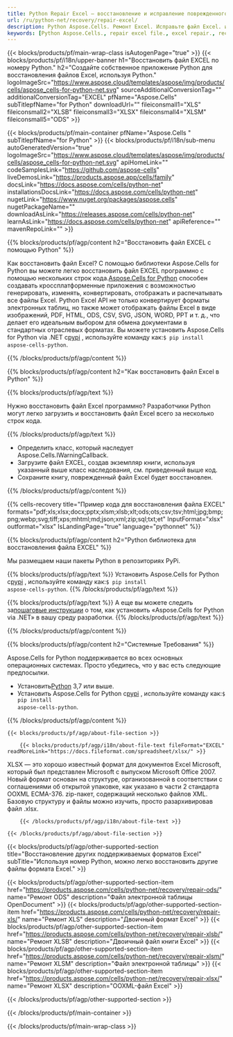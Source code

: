 ```yaml
---
title: Python Repair Excel — восстановление и исправление поврежденного файла Excel
url: /ru/python-net/recovery/repair-excel/ 
description: Python Aspose.Cells. Ремонт Excel. Исправьте файл Excel. инструмент восстановления Excel. превосходить коррупцию. Восстановить данные Excel. восстановление файлов Excel. Восстановить поврежденный файл Excel.
keywords: [Python Aspose.Cells., repair excel file., excel repair., recover corrupted excel file., repair corrupted excel., recover excel., fix excel file., excel corruption., restore excel data., excel file recovery., recover corrupted excel file.]
---
```

{{< blocks/products/pf/main-wrap-class isAutogenPage="true" >}}
{{< blocks/products/pf/i18n/upper-banner h1="Восстановить файл EXCEL по номеру Python." h2="Создайте собственное приложение Python для восстановления файлов Excel, используя Python." logoImageSrc="https://www.aspose.cloud/templates/aspose/img/products/cells/aspose_cells-for-python-net.svg" sourceAdditionalConversionTag="" additionalConversionTag="EXCEL" pfName="Aspose.Cells" subTitlepfName="for Python" downloadUrl="" fileiconsmall1="XLS" fileiconsmall2="XLSB" fileiconsmall3="XLSX" fileiconsmall4="XLSM" fileiconsmall5="ODS" >}}

{{< blocks/products/pf/main-container pfName="Aspose.Cells " subTitlepfName="for Python" >}}
{{< blocks/products/pf/i18n/sub-menu autoGeneratedVersion="true" logoImageSrc="https://www.aspose.cloud/templates/aspose/img/products/cells/aspose_cells-for-python-net.svg" apiHomeLink="" codeSamplesLink="https://github.com/aspose-cells" liveDemosLink="https://products.aspose.app/cells/family" docsLink="https://docs.aspose.com/cells/python-net" installationsDocsLink="https://docs.aspose.com/cells/python-net" nugetLink="https://www.nuget.org/packages/aspose.cells" nugetPackageName="" downloadAsLink="https://releases.aspose.com/cells/python-net" learnAsLink="https://docs.aspose.com/cells/python-net" apiReference="" mavenRepoLink="" >}}

{{% blocks/products/pf/agp/content h2="Восстановить файл EXCEL с помощью Python" %}}

 Как восстановить файл Excel? С помощью библиотеки Aspose.Cells for Python вы можете легко восстановить файл EXCEL программно с помощью нескольких строк кода.[Aspose.Cells for Python](https://products.aspose.com/cells/python-net) способен создавать кроссплатформенные приложения с возможностью генерировать, изменять, конвертировать, отображать и распечатывать все файлы Excel. Python Excel API не только конвертирует форматы электронных таблиц, но также может отображать файлы Excel в виде изображений, PDF, HTML, ODS, CSV, SVG, JSON, WORD, PPT и т. д., что делает его идеальным выбором для обмена документами в стандартных отраслевых форматах. Вы можете установить Aspose.Cells for Python via .NET с<a href="https://pypi.org/project/aspose-cells-python/">pypi</a> , используйте команду как:<code>$ pip install aspose-cells-python</code>.


{{% /blocks/products/pf/agp/content %}}


{{% blocks/products/pf/agp/content h2="Как восстановить файл Excel в Python" %}}

{{% blocks/products/pf/agp/text %}}

Нужно восстановить файл Excel программно? Разработчики Python могут легко загрузить и восстановить файл Excel всего за несколько строк кода.

{{% /blocks/products/pf/agp/text %}}

+ Определить класс, который наследует Aspose.Cells.IWarningCallback.
+ Загрузите файл EXCEL, создав экземпляр книги, используя указанный выше класс наследования, см. приведенный выше код.
+ Сохраните книгу, поврежденный файл Excel будет восстановлен.

{{% /blocks/products/pf/agp/content %}}

{{% cells-recovery title="Пример кода для восстановления файла EXCEL" formats="pdf;xls;xlsx;docx;pptx;xlsm;xlsb;xlt;ods;ots;csv;tsv;html;jpg;bmp;png;webp;svg;tiff;xps;mhtml;md;json;xml;zip;sql;txt;et" InputFormat="xlsx" outformat="xlsx" IsLandingPage="true" language="pythonnet" %}}    
    
{{% blocks/products/pf/agp/content h2="Python библиотека для восстановления файла EXCEL" %}}

Мы размещаем наши пакеты Python в репозиториях PyPi.

{{% blocks/products/pf/agp/text %}}
 Установить Aspose.Cells for Python с<a href="https://pypi.org/project/aspose-cells-python/">pypi</a> , используйте команду как:<code>$ pip install aspose-cells-python</code>.
{{% /blocks/products/pf/agp/text %}}

{{% blocks/products/pf/agp/text %}}
 А еще вы можете следить за[пошаговые инструкции](https://docs.aspose.com/cells/python-net/getting-started/) о том, как установить «Aspose.Cells for Python via .NET» в вашу среду разработки.
{{% /blocks/products/pf/agp/text %}}


{{% /blocks/products/pf/agp/content %}}

{{% blocks/products/pf/agp/content h2="Системные Требования" %}}

 Aspose.Cells for Python поддерживается во всех основных операционных системах. Просто убедитесь, что у вас есть следующие предпосылки.
 
-  Установить[Python](https://www.python.org/downloads/) 3,7 или выше.
-  Установить Aspose.Cells for Python с<a href="https://pypi.org/project/aspose-cells-python/">pypi</a> , используйте команду как:<code>$ pip install aspose-cells-python</code>.


{{% /blocks/products/pf/agp/content %}}

<!-- aboutfile Starts -->

    {{< blocks/products/pf/agp/about-file-section >}}

        {{< blocks/products/pf/agp/i18n/about-file-text fileFormat="EXCEL" readMoreLink="https://docs.fileformat.com/spreadsheet/xlsx/" >}}
XLSX — это хорошо известный формат для документов Excel Microsoft, который был представлен Microsoft с выпуском Microsoft Office 2007. Новый формат основан на структуре, организованной в соответствии с соглашениями об открытой упаковке, как указано в части 2 стандарта OOXML ECMA-376. zip-пакет, содержащий несколько файлов XML. Базовую структуру и файлы можно изучить, просто разархивировав файл .xlsx.

        {{< /blocks/products/pf/agp/i18n/about-file-text >}}

    {{< /blocks/products/pf/agp/about-file-section >}}

<!-- aboutfile Ends -->

{{< blocks/products/pf/agp/other-supported-section title="Восстановление других поддерживаемых форматов Excel" subTitle="Используя номер Python, можно легко восстановить другие файлы формата Excel." >}}

{{< blocks/products/pf/agp/other-supported-section-item href="https://products.aspose.com/cells/python-net/recovery/repair-ods/" name="Ремонт ODS" description="Файл электронной таблицы OpenDocument" >}}
{{< blocks/products/pf/agp/other-supported-section-item href="https://products.aspose.com/cells/python-net/recovery/repair-xls/" name="Ремонт XLS" description="Двоичный формат Excel" >}}
{{< blocks/products/pf/agp/other-supported-section-item href="https://products.aspose.com/cells/python-net/recovery/repair-xlsb/" name="Ремонт XLSB" description="Двоичный файл книги Excel" >}}
{{< blocks/products/pf/agp/other-supported-section-item href="https://products.aspose.com/cells/python-net/recovery/repair-xlsm/" name="Ремонт XLSM" description="Файл электронной таблицы" >}}
{{< blocks/products/pf/agp/other-supported-section-item href="https://products.aspose.com/cells/python-net/recovery/repair-xlsx/" name="Ремонт XLSX" description="OOXML-файл Excel" >}}

{{< /blocks/products/pf/agp/other-supported-section >}}

{{< /blocks/products/pf/main-container >}}
    
{{< /blocks/products/pf/main-wrap-class >}}
